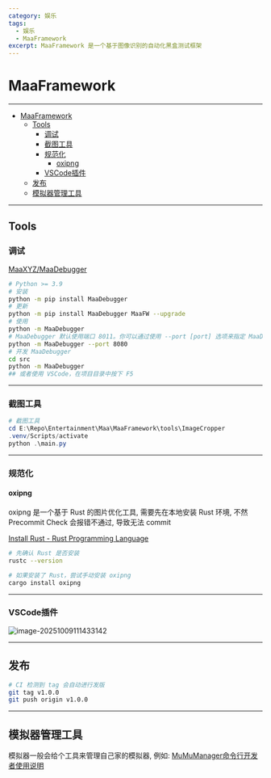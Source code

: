 ```yaml
---
category: 娱乐
tags:
  - 娱乐
  - MaaFramework
excerpt: MaaFramework 是一个基于图像识别的自动化黑盒测试框架
---
```


# MaaFramework

---

- [MaaFramework](#maaframework)
  - [Tools](#tools)
    - [调试](#调试)
    - [截图工具](#截图工具)
    - [规范化](#规范化)
      - [oxipng](#oxipng)
    - [VSCode插件](#vscode插件)
  - [发布](#发布)
  - [模拟器管理工具](#模拟器管理工具)

---

## Tools

### 调试

[MaaXYZ/MaaDebugger](https://github.com/MaaXYZ/MaaDebugger)

```bash
# Python >= 3.9
# 安装
python -m pip install MaaDebugger
# 更新
python -m pip install MaaDebugger MaaFW --upgrade
# 使用
python -m MaaDebugger
# MaaDebugger 默认使用端口 8011。你可以通过使用 --port [port] 选项来指定 MaaDebugger 运行的端口。例如，要在端口 8080 上运行 MaaDebugger
python -m MaaDebugger --port 8080
# 开发 MaaDebugger
cd src
python -m MaaDebugger
## 或者使用 VSCode，在项目目录中按下 F5
```

---

### 截图工具

```powershell
# 截图工具
cd E:\Repo\Entertainment\Maa\MaaFramework\tools\ImageCropper
.venv/Scripts/activate
python .\main.py
```

---

### 规范化

#### oxipng

oxipng 是一个基于 Rust 的图片优化工具, 需要先在本地安装 Rust 环境, 不然 Precommit Check 会报错不通过, 导致无法 commit

[Install Rust - Rust Programming Language](https://www.rust-lang.org/tools/install)

```bash
# 先确认 Rust 是否安装
rustc --version

# 如果安装了 Rust，尝试手动安装 oxipng
cargo install oxipng
```

---

### VSCode插件

![image-20251009111433142](http://cdn.ayusummer233.top/DailyNotes/202510091114199.png)

------

## 发布

```bash
# CI 检测到 tag 会自动进行发版
git tag v1.0.0
git push origin v1.0.0
```

---

## 模拟器管理工具

模拟器一般会给个工具来管理自己家的模拟器, 例如: [MuMuManager命令行开发者使用说明](https://mumu.163.com/help/20240726/35047_1170006.html)

